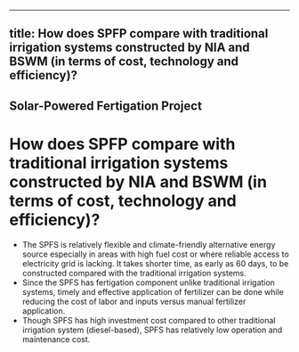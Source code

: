 --- 
 title: How does SPFP compare with traditional irrigation systems constructed by NIA and BSWM (in terms of cost, technology and efficiency)?
 ---

## Solar-Powered Fertigation Project

# How does SPFP compare with traditional irrigation systems constructed by NIA and BSWM (in terms of cost, technology and efficiency)?


 - The SPFS is relatively flexible and climate-friendly alternative energy source especially in areas with high fuel cost or where reliable access to electricity grid is lacking. It takes shorter time, as early as 60 days, to be constructed compared with the traditional irrigation systems. 
 - Since the SPFS has fertigation component unlike traditional irrigation systems, timely and effective application of fertilizer can be done while reducing the cost of labor and inputs versus manual fertilizer application.
 - Though SPFS has high investment cost compared to other traditional irrigation system (diesel-based), SPFS has relatively low operation and maintenance cost.
